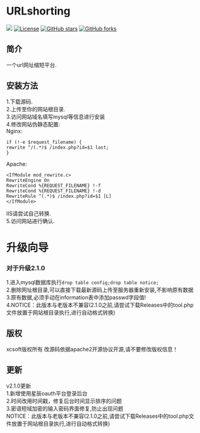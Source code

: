 # URLshorting
[![](https://data.jsdelivr.com/v1/package/gh/soxft/Urlshorting/badge)](https://www.jsdelivr.com/package/gh/soxft/Urlshorting)
<a href="http://www.apache.org/licenses/LICENSE-2.0.html"> 
<img src="https://img.shields.io/github/license/soxft/URLshorting.svg" alt="License"></a>
<a href="https://github.com/soxft/URLshorting/stargazers"> 
<img src="https://img.shields.io/github/stars/soxft/URLshorting.svg" alt="GitHub stars"></a>
<a href="https://github.com/soxft/URLshorting/network/members"> 
<img src="https://img.shields.io/github/forks/soxft/URLshorting.svg" alt="GitHub forks"></a> 
## 简介
一个url网址缩短平台.
## 安装方法
1.下载源码.<br/>
2.上传至你的网站根目录.<br/>
3.访问网站域名填写mysql等信息进行安装<br/>
4.修改网站伪静态配置:<br/>
Nginx:  
```
if (!-e $request_filename) {
rewrite ^/(.*)$ /index.php?id=$1 last;
}
```
Apache:
```
<IfModule mod_rewrite.c>
RewriteEngine On
RewriteCond %{REQUEST_FILENAME} !-f
RewriteCond %{REQUEST_FILENAME} !-d
RewriteRule ^(.*)$ /index.php?id=$1 [L]
</IfModule>
```

IIS请尝试自己转换.
<br/>5.访问网站进行确认.
# 升级向导
### 对于升级2.1.0
1.进入mysql数据库执行`drop table config;drop table notice;`<br/>
2.删除网址根目录,可以直接下载最新源码上传至服务器重新安装,不影响原有数据<br/>
3.原有数据,必须手动在information表中添加passwd字段值!<br/>
4.NOTICE：此版本与老版本不兼容(2.1.0之前,请尝试下载Releases中的tool.php文件放置于网站根目录执行,进行自动格式转换)

## 版权
xcsoft版权所有 改源码依据apache2开源协议开源,请不要修改版权信息！
## 更新
v2.1.0更新<br/>
1.新增使用星辰oauth平台登录后台<br/>
2.时间改用时间戳，修复后台时间显示排序的问题<br/>
3.密语短域加密的输入密码界面修复,防止出现问题<br/>
NOTICE：此版本与老版本不兼容(2.1.0之前,请尝试下载Releases中的tool.php文件放置于网站根目录执行,进行自动格式转换)

